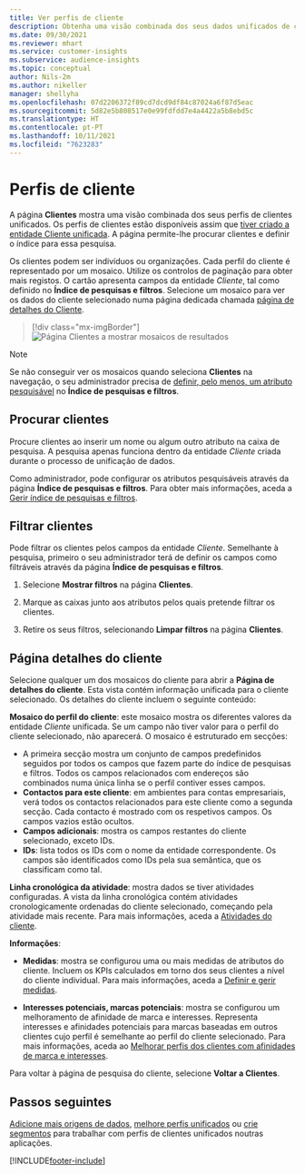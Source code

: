 ```yaml
---
title: Ver perfis de cliente
description: Obtenha uma visão combinada dos seus dados unificados de clientes.
ms.date: 09/30/2021
ms.reviewer: mhart
ms.service: customer-insights
ms.subservice: audience-insights
ms.topic: conceptual
author: Nils-2m
ms.author: nikeller
manager: shellyha
ms.openlocfilehash: 07d2206372f89cd7dcd9df84c87024a6f87d5eac
ms.sourcegitcommit: 5d82e5b808517e0e99fdfdd7e4a4422a5b8ebd5c
ms.translationtype: HT
ms.contentlocale: pt-PT
ms.lasthandoff: 10/11/2021
ms.locfileid: "7623283"
---
```

# <a name="customer-profiles"></a>Perfis de cliente

A página **Clientes** mostra uma visão combinada dos seus perfis de clientes unificados. Os perfis de clientes estão disponíveis assim que [tiver criado a entidade Cliente unificada](data-unification.md). A página permite-lhe procurar clientes e definir o índice para essa pesquisa.

Os clientes podem ser indivíduos ou organizações. Cada perfil do cliente é representado por um mosaico. Utilize os controlos de paginação para obter mais registos. O cartão apresenta campos da entidade *Cliente*, tal como definido no **Índice de pesquisas e filtros**. Selecione um mosaico para ver os dados do cliente selecionado numa página dedicada chamada [página de detalhes do Cliente](customer-profiles.md#customer-details-page).

> [!div class="mx-imgBorder"] 
> ![Página Clientes a mostrar mosaicos de resultados](media/customers-page-result-tiles-B2C.png "Página Clientes a mostrar mosaicos de resultados")

> [!NOTE]
> Se não conseguir ver os mosaicos quando seleciona **Clientes** na navegação, o seu administrador precisa de [definir, pelo menos, um atributo pesquisável](search-filter-index.md) no **Índice de pesquisas e filtros**.

## <a name="search-for-customers"></a>Procurar clientes

Procure clientes ao inserir um nome ou algum outro atributo na caixa de pesquisa. A pesquisa apenas funciona dentro da entidade _Cliente_ criada durante o processo de unificação de dados.

Como administrador, pode configurar os atributos pesquisáveis através da página **Índice de pesquisas e filtros**. Para obter mais informações, aceda a [Gerir índice de pesquisas e filtros](search-filter-index.md).

## <a name="filter-customers"></a>Filtrar clientes

Pode filtrar os clientes pelos campos da entidade _Cliente_. Semelhante à pesquisa, primeiro o seu administrador terá de definir os campos como filtráveis através da página **Índice de pesquisas e filtros**.

1. Selecione **Mostrar filtros** na página **Clientes**.

1. Marque as caixas junto aos atributos pelos quais pretende filtrar os clientes.

1. Retire os seus filtros, selecionando **Limpar filtros** na página **Clientes**.

## <a name="customer-details-page"></a>Página detalhes do cliente

Selecione qualquer um dos mosaicos do cliente para abrir a **Página de detalhes do cliente**. Esta vista contém informação unificada para o cliente selecionado. Os detalhes do cliente incluem o seguinte conteúdo:

**Mosaico do perfil do cliente**: este mosaico mostra os diferentes valores da entidade _Cliente_ unificada. Se um campo não tiver valor para o perfil do cliente selecionado, não aparecerá. O mosaico é estruturado em secções:  
  - A primeira secção mostra um conjunto de campos predefinidos seguidos por todos os campos que fazem parte do índice de pesquisas e filtros. Todos os campos relacionados com endereços são combinados numa única linha se o perfil contiver esses campos. 
  - **Contactos para este cliente**: em ambientes para contas empresariais, verá todos os contactos relacionados para este cliente como a segunda secção. Cada contacto é mostrado com os respetivos campos. Os campos vazios estão ocultos.
  - **Campos adicionais**: mostra os campos restantes do cliente selecionado, exceto IDs. 
  - **IDs**: lista todos os IDs com o nome da entidade correspondente. Os campos são identificados como IDs pela sua semântica, que os classificam como tal.

**Linha cronológica da atividade**: mostra dados se tiver atividades configuradas. A vista da linha cronológica contém atividades cronologicamente ordenadas do cliente selecionado, começando pela atividade mais recente. Para mais informações, aceda a [Atividades do cliente](activities.md).

**Informações**:  
  - **Medidas**: mostra se configurou uma ou mais medidas de atributos do cliente. Incluem os KPIs calculados em torno dos seus clientes a nível do cliente individual. Para mais informações, aceda a [Definir e gerir medidas](measures.md).

  - **Interesses potenciais, marcas potenciais**: mostra se configurou um melhoramento de afinidade de marca e interesses. Representa interesses e afinidades potenciais para marcas baseadas em outros clientes cujo perfil é semelhante ao perfil do cliente selecionado. Para mais informações, aceda ao [Melhorar perfis dos clientes com afinidades de marca e interesses](enrichment-microsoft.md).

Para voltar à página de pesquisa do cliente, selecione **Voltar a Clientes**.

## <a name="next-steps"></a>Passos seguintes

[Adicione mais origens de dados](data-sources.md), [melhore perfis unificados](enrichment-hub.md) ou [crie segmentos](segments.md) para trabalhar com perfis de clientes unificados noutras aplicações.


[!INCLUDE[footer-include](../includes/footer-banner.md)]
